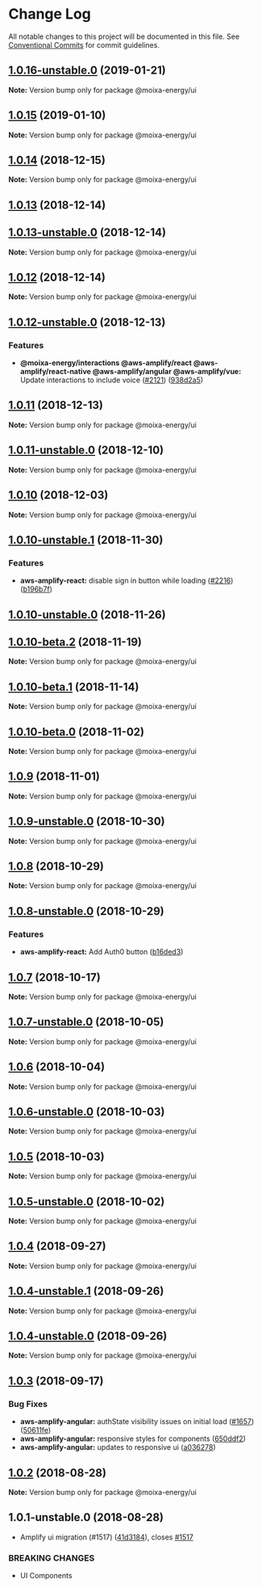 # Change Log

All notable changes to this project will be documented in this file.
See [Conventional Commits](https://conventionalcommits.org) for commit guidelines.

<a name="1.0.16-unstable.0"></a>
## [1.0.16-unstable.0](https://github.com/aws-amplify/amplify-js/compare/@moixa-energy/ui@1.0.15...@moixa-energy/ui@1.0.16-unstable.0) (2019-01-21)




**Note:** Version bump only for package @moixa-energy/ui

<a name="1.0.15"></a>
## [1.0.15](https://github.com/aws-amplify/amplify-js/compare/@moixa-energy/ui@1.0.14...@moixa-energy/ui@1.0.15) (2019-01-10)




**Note:** Version bump only for package @moixa-energy/ui

<a name="1.0.14"></a>
## [1.0.14](https://github.com/aws-amplify/amplify-js/compare/@moixa-energy/ui@1.0.13-unstable.0...@moixa-energy/ui@1.0.14) (2018-12-15)




**Note:** Version bump only for package @moixa-energy/ui

<a name="1.0.13"></a>
## [1.0.13](https://github.com/aws-amplify/amplify-js/compare/@moixa-energy/ui@1.0.12...@moixa-energy/ui@1.0.13) (2018-12-14)

<a name="1.0.13-unstable.0"></a>
## [1.0.13-unstable.0](https://github.com/aws-amplify/amplify-js/compare/@moixa-energy/ui@1.0.12...@moixa-energy/ui@1.0.13-unstable.0) (2018-12-14)





**Note:** Version bump only for package @moixa-energy/ui

<a name="1.0.12"></a>
## [1.0.12](https://github.com/aws-amplify/amplify-js/compare/@moixa-energy/ui@1.0.12-unstable.0...@moixa-energy/ui@1.0.12) (2018-12-14)




**Note:** Version bump only for package @moixa-energy/ui

<a name="1.0.12-unstable.0"></a>
## [1.0.12-unstable.0](https://github.com/aws-amplify/amplify-js/compare/@moixa-energy/ui@1.0.11...@moixa-energy/ui@1.0.12-unstable.0) (2018-12-13)


### Features

* **@moixa-energy/interactions @aws-amplify/react @aws-amplify/react-native @aws-amplify/angular @aws-amplify/vue:** Update interactions to include voice ([#2121](https://github.com/aws-amplify/amplify-js/issues/2121)) ([938d2a5](https://github.com/aws-amplify/amplify-js/commit/938d2a5))




<a name="1.0.11"></a>
## [1.0.11](https://github.com/aws-amplify/amplify-js/compare/@moixa-energy/ui@1.0.11-unstable.0...@moixa-energy/ui@1.0.11) (2018-12-13)




**Note:** Version bump only for package @moixa-energy/ui

<a name="1.0.11-unstable.0"></a>
## [1.0.11-unstable.0](https://github.com/aws-amplify/amplify-js/compare/@moixa-energy/ui@1.0.10...@moixa-energy/ui@1.0.11-unstable.0) (2018-12-10)




**Note:** Version bump only for package @moixa-energy/ui

<a name="1.0.10"></a>
## [1.0.10](https://github.com/aws-amplify/amplify-js/compare/@moixa-energy/ui@1.0.10-unstable.1...@moixa-energy/ui@1.0.10) (2018-12-03)




**Note:** Version bump only for package @moixa-energy/ui

<a name="1.0.10-unstable.1"></a>
## [1.0.10-unstable.1](https://github.com/aws-amplify/amplify-js/compare/@moixa-energy/ui@1.0.10-unstable.0...@moixa-energy/ui@1.0.10-unstable.1) (2018-11-30)


### Features

* **aws-amplify-react:** disable sign in button while loading ([#2216](https://github.com/aws-amplify/amplify-js/issues/2216)) ([b196b7f](https://github.com/aws-amplify/amplify-js/commit/b196b7f))


<a name="1.0.10-unstable.0"></a>
## [1.0.10-unstable.0](https://github.com/aws-amplify/amplify-js/compare/@moixa-energy/ui@1.0.9...@moixa-energy/ui@1.0.10-unstable.0) (2018-11-26)



<a name="1.0.10-beta.2"></a>
## [1.0.10-beta.2](https://github.com/aws-amplify/amplify-js/compare/@moixa-energy/ui@1.0.10-beta.1...@moixa-energy/ui@1.0.10-beta.2) (2018-11-19)


**Note:** Version bump only for package @moixa-energy/ui

<a name="1.0.10-beta.1"></a>
## [1.0.10-beta.1](https://github.com/aws-amplify/amplify-js/compare/@moixa-energy/ui@1.0.10-beta.0...@moixa-energy/ui@1.0.10-beta.1) (2018-11-14)




**Note:** Version bump only for package @moixa-energy/ui
<a name="1.0.10-beta.0"></a>
## [1.0.10-beta.0](https://github.com/aws-amplify/amplify-js/compare/@moixa-energy/ui@1.0.9-unstable.0...@moixa-energy/ui@1.0.10-beta.0) (2018-11-02)


**Note:** Version bump only for package @moixa-energy/ui

<a name="1.0.9"></a>
## [1.0.9](https://github.com/aws-amplify/amplify-js/compare/@moixa-energy/ui@1.0.9-unstable.0...@moixa-energy/ui@1.0.9) (2018-11-01)


**Note:** Version bump only for package @moixa-energy/ui

<a name="1.0.9-unstable.0"></a>
## [1.0.9-unstable.0](https://github.com/aws-amplify/amplify-js/compare/@moixa-energy/ui@1.0.8...@moixa-energy/ui@1.0.9-unstable.0) (2018-10-30)


**Note:** Version bump only for package @moixa-energy/ui

<a name="1.0.8"></a>
## [1.0.8](https://github.com/aws-amplify/amplify-js/compare/@moixa-energy/ui@1.0.8-unstable.0...@moixa-energy/ui@1.0.8) (2018-10-29)




**Note:** Version bump only for package @moixa-energy/ui

<a name="1.0.8-unstable.0"></a>
## [1.0.8-unstable.0](https://github.com/aws-amplify/amplify-js/compare/@moixa-energy/ui@1.0.7...@moixa-energy/ui@1.0.8-unstable.0) (2018-10-29)


### Features

* **aws-amplify-react:** Add Auth0 button ([b16ded3](https://github.com/aws-amplify/amplify-js/commit/b16ded3))




<a name="1.0.7"></a>
## [1.0.7](https://github.com/aws-amplify/amplify-js/compare/@moixa-energy/ui@1.0.7-unstable.0...@moixa-energy/ui@1.0.7) (2018-10-17)




**Note:** Version bump only for package @moixa-energy/ui

<a name="1.0.7-unstable.0"></a>
## [1.0.7-unstable.0](https://github.com/aws-amplify/amplify-js/compare/@moixa-energy/ui@1.0.6-unstable.0...@moixa-energy/ui@1.0.7-unstable.0) (2018-10-05)




**Note:** Version bump only for package @moixa-energy/ui

<a name="1.0.6"></a>
## [1.0.6](https://github.com/aws-amplify/amplify-js/compare/@moixa-energy/ui@1.0.6-unstable.0...@moixa-energy/ui@1.0.6) (2018-10-04)




**Note:** Version bump only for package @moixa-energy/ui

<a name="1.0.6-unstable.0"></a>
## [1.0.6-unstable.0](https://github.com/aws-amplify/amplify-js/compare/@moixa-energy/ui@1.0.5-unstable.0...@moixa-energy/ui@1.0.6-unstable.0) (2018-10-03)




**Note:** Version bump only for package @moixa-energy/ui

<a name="1.0.5"></a>
## [1.0.5](https://github.com/powerful23/aws-amplify/compare/@moixa-energy/ui@1.0.5-unstable.0...@moixa-energy/ui@1.0.5) (2018-10-03)




**Note:** Version bump only for package @moixa-energy/ui

<a name="1.0.5-unstable.0"></a>
## [1.0.5-unstable.0](https://github.com/aws-amplify/amplify-js/compare/@moixa-energy/ui@1.0.4...@moixa-energy/ui@1.0.5-unstable.0) (2018-10-02)




**Note:** Version bump only for package @moixa-energy/ui

<a name="1.0.4"></a>
## [1.0.4](https://github.com/aws-amplify/amplify-js/compare/@moixa-energy/ui@1.0.4-unstable.1...@moixa-energy/ui@1.0.4) (2018-09-27)




**Note:** Version bump only for package @moixa-energy/ui

<a name="1.0.4-unstable.1"></a>
## [1.0.4-unstable.1](https://github.com/aws-amplify/amplify-js/compare/@moixa-energy/ui@1.0.4-unstable.0...@moixa-energy/ui@1.0.4-unstable.1) (2018-09-26)




**Note:** Version bump only for package @moixa-energy/ui

<a name="1.0.4-unstable.0"></a>
## [1.0.4-unstable.0](https://github.com/aws-amplify/amplify-js/compare/@moixa-energy/ui@1.0.3...@moixa-energy/ui@1.0.4-unstable.0) (2018-09-26)




**Note:** Version bump only for package @moixa-energy/ui

<a name="1.0.3"></a>
## [1.0.3](https://github.com/aws-amplify/amplify-js/compare/@moixa-energy/ui@1.0.2...@moixa-energy/ui@1.0.3) (2018-09-17)


### Bug Fixes

* **aws-amplify-angular:** authState visibility issues on initial load ([#1657](https://github.com/aws-amplify/amplify-js/issues/1657)) ([50611fe](https://github.com/aws-amplify/amplify-js/commit/50611fe))
* **aws-amplify-angular:** responsive styles for components ([650ddf2](https://github.com/aws-amplify/amplify-js/commit/650ddf2))
* **aws-amplify-angular:** updates to responsive ui ([a036278](https://github.com/aws-amplify/amplify-js/commit/a036278))




<a name="1.0.2"></a>
## [1.0.2](https://github.com/aws-amplify/amplify-js/compare/@moixa-energy/ui@1.0.1-unstable.0...@moixa-energy/ui@1.0.2) (2018-08-28)




**Note:** Version bump only for package @moixa-energy/ui

<a name="1.0.1-unstable.0"></a>
## 1.0.1-unstable.0 (2018-08-28)


* Amplify ui migration (#1517) ([41d3184](https://github.com/aws-amplify/amplify-js/commit/41d3184)), closes [#1517](https://github.com/aws-amplify/amplify-js/issues/1517)


### BREAKING CHANGES

* UI Components
